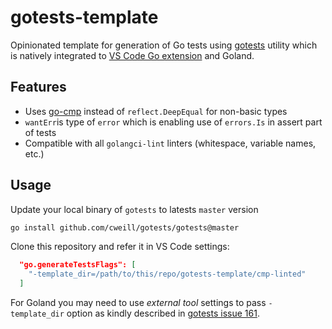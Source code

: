 # gotests-template

Opinionated template for generation of Go tests using
[gotests](https://github.com/cweill/gotests) utility which is natively
integrated to [VS Code Go
extension](https://marketplace.visualstudio.com/items?itemName=golang.go) and
Goland.

## Features

- Uses [go-cmp](github.com/google/go-cmp/cmp) instead of `reflect.DeepEqual`
  for non-basic types
- `wantErr`is type of `error` which is enabling use of `errors.Is` in assert
  part of tests
- Compatible with all `golangci-lint` linters (whitespace, variable names, etc.)

## Usage

Update your local binary of `gotests` to latests `master` version

```bash
go install github.com/cweill/gotests/gotests@master
```

Clone this repository and refer it in VS Code settings:

```json
  "go.generateTestsFlags": [
    "-template_dir=/path/to/this/repo/gotests-template/cmp-linted"
  ]
```

For Goland you may need to use *external tool* settings to pass `-template_dir`
option as kindly described in [gotests issue
161](https://github.com/cweill/gotests/issues/161#issuecomment-848329955).
